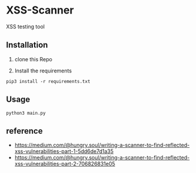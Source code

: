 # XSS-Scanner
XSS testing tool
## Installation

1) clone this Repo

2) Install the requirements
```
pip3 install -r requirements.txt
```

## Usage
```
python3 main.py
```
## reference
- https://medium.com/@hungry.soul/writing-a-scanner-to-find-reflected-xss-vulnerabilities-part-1-5dd6de7d1a35
- https://medium.com/@hungry.soul/writing-a-scanner-to-find-reflected-xss-vulnerabilities-part-2-706826831e05
